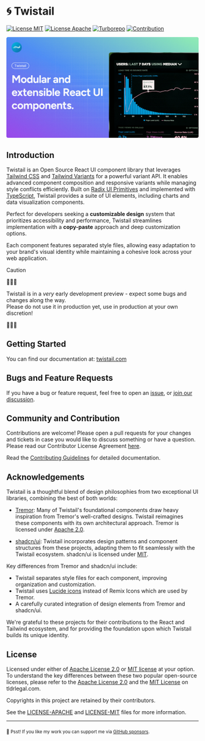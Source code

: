 # 🌀 Twistail

[![License MIT](https://img.shields.io/badge/License-MIT-blue.svg)](./LICENSE-MIT)
[![License Apache](https://img.shields.io/badge/License-Apache_2.0-blue.svg)](./LICENSE-APACHE)
[![Turborepo](https://img.shields.io/badge/Built%20With-Turborepo-blueviolet)][turborepo]
[![Contribution](https://img.shields.io/badge/Contributions-welcome-gray.svg)][contribution]

![Twistail Banner](./website/public/images/twistail-banner-lowres.png)

## Introduction

Twistail is an Open Source React UI component library that leverages [Tailwind CSS][tailwindcss]
and [Tailwind Variants][tailwind-variants] for a powerful variant API. It enables advanced 
component composition and responsive variants while managing style conflicts efficiently. 
Built on [Radix UI Primitives][radix-ui] and implemented with [TypeScript][typescript], 
Twistail provides a suite of UI elements, including charts and data visualization components.

Perfect for developers seeking a **customizable design** system that prioritizes accessibility 
and performance, Twistail streamlines implementation with a **copy-paste** approach and 
deep customization options.

Each component features separated style files, allowing easy adaptation to your brand's visual
identity while maintaining a cohesive look across your web application.

> [!CAUTION]
> 🚨🚨🚨
>
> Twistail is in a _very_ early development preview - expect some bugs and changes along the way.
> <br/>Please do not use it in production yet, use in production at your own discretion!
>
> 🚨🚨🚨

## Getting Started

You can find our documentation at: [twistail.com][twistail-docs]

## Bugs and Feature Requests

If you have a bug or feature request, feel free to open an [issue][twistail-issue],
or [join our discussion][twistail-discussion].

## Community and Contribution

Contributions are welcome! Please open a pull requests for your changes and tickets in case you would like
to discuss something or have a question. Please read our Contributor License Agreement [here][twistail-cla].

Read the [Contributing Guidelines](https://twistail.com/docs/ui/contributing-guidelines) for detailed documentation.

## Acknowledgements

Twistail is a thoughtful blend of design philosophies from two exceptional UI libraries, combining the best of both worlds:

- [Tremor](https://tremor.so/): Many of Twistail's foundational components draw heavy inspiration from Tremor's well-crafted designs. Twistail reimagines these components with its own architectural approach. Tremor is licensed under [Apache 2.0](https://github.com/tremorlabs/tremor/blob/main/LICENSE).

- [shadcn/ui](https://ui.shadcn.com/): Twistail incorporates design patterns and component structures from these projects, adapting them to fit seamlessly with the Twistail ecosystem. shadcn/ui is licensed under [MIT](https://github.com/shadcn-ui/ui/blob/main/LICENSE.md).

Key differences from Tremor and shadcn/ui include:
- Twistail separates style files for each component, improving organization and customization.
- Twistail uses [Lucide icons](https://lucide.dev/) instead of Remix Icons which are used by Tremor.
- A carefully curated integration of design elements from Tremor and shadcn/ui.

We're grateful to these projects for their contributions to the React and Tailwind ecosystem, and for providing the foundation upon which Twistail builds its unique identity.

## License

Licensed under either of [Apache License 2.0][license-apache] or [MIT license][license-mit] at your option.
To understand the key differences between these two popular open-source licenses, please refer to the 
[Apache License 2.0][tldr-apache] and the [MIT License][tldr-mit] on tldrlegal.com.

Copyrights in this project are retained by their contributors.

See the [LICENSE-APACHE](./LICENSE-APACHE) and [LICENSE-MIT](./LICENSE-MIT) files for more information.

---

<sub>🤫 Psst! If you like my work you can support me via [GitHub sponsors](https://github.com/sponsors/riipandi).</sub>

<!-- link reference definition -->
[biome]: https://biomejs.dev
[contribution]: https://github.com/riipandi/twistail/pulse
[license-apache]: https://choosealicense.com/licenses/apache-2.0
[license-mit]: https://choosealicense.com/licenses/mit
[radix-ui]: https://www.radix-ui.com/primitives
[reactjs]: https://react.dev
[storybook]: https://storybook.js.org
[tailwindcss]: https://tailwindcss.com
[tailwind-variants]: https://www.tailwind-variants.org
[tldr-apache]: https://www.tldrlegal.com/license/apache-license-2-0-apache-2-0
[tldr-mit]: https://www.tldrlegal.com/license/mit-license
[turborepo]: https://turbo.build/repo/docs
[twistail-cla]: https://twistail.com/docs/ui/contributors
[twistail-discussion]: https://github.com/riipandi/twistail/discussions
[twistail-docs]: https://twistail.com/docs/ui
[twistail-issue]: https://github.com/riipandi/twistail/issues/new
[typescript]: https://www.typescriptlang.org
[vite]: https://vite.dev
